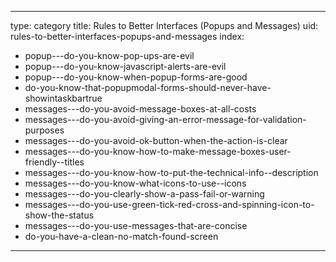 
---
type: category
title: Rules to Better Interfaces (Popups and Messages)
uid: rules-to-better-interfaces-popups-and-messages
index:
 - popup---do-you-know-pop-ups-are-evil
 - popup---do-you-know-javascript-alerts-are-evil
 - popup---do-you-know-when-popup-forms-are-good
 - do-you-know-that-popupmodal-forms-should-never-have-showintaskbartrue
 - messages---do-you-avoid-message-boxes-at-all-costs
 - messages---do-you-avoid-giving-an-error-message-for-validation-purposes
 - messages---do-you-avoid-ok-button-when-the-action-is-clear
 - messages---do-you-know-how-to-make-message-boxes-user-friendly--titles
 - messages---do-you-know-how-to-put-the-technical-info--description
 - messages---do-you-know-what-icons-to-use--icons
 - messages---do-you-clearly-show-a-pass-fail-or-warning
 - messages---do-you-use-green-tick-red-cross-and-spinning-icon-to-show-the-status
 - messages---do-you-use-messages-that-are-concise
 - do-you-have-a-clean-no-match-found-screen
---



